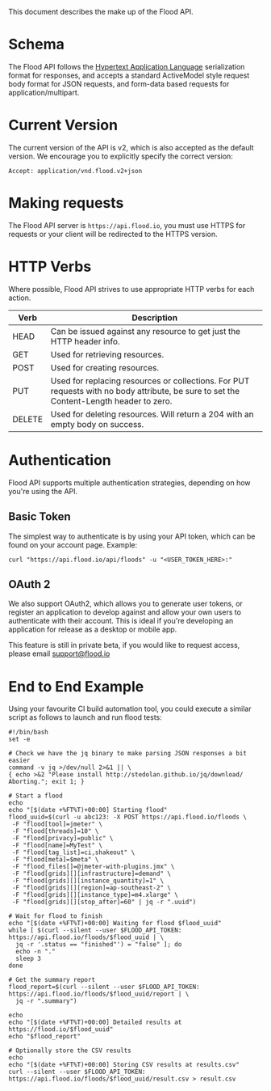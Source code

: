 This document describes the make up of the Flood API.

# Schema

The Flood API follows the [Hypertext Application Language](http://stateless.co/hal_specification.html) serialization format for responses, and accepts a standard ActiveModel style request body format for JSON requests, and form-data based requests for application/multipart.

# Current Version

The current version of the API is v2, which is also accepted as the default version. We encourage you to explicitly specify the correct version:

```
Accept: application/vnd.flood.v2+json
```

# Making requests

The Flood API server is `https://api.flood.io`, you must use HTTPS for requests or your client will be redirected to the HTTPS version.

# HTTP Verbs

Where possible, Flood API strives to use appropriate HTTP verbs for each action.

| Verb | Description |
| --- | --- |
| HEAD | Can be issued against any resource to get just the HTTP header info. |
| GET | Used for retrieving resources. |
| POST | Used for creating resources. |
| PUT | Used for replacing resources or collections. For PUT requests with no body attribute, be sure to set the Content-Length header to zero. |
| DELETE | Used for deleting resources. Will return a 204 with an empty body on success. |

# Authentication

Flood API supports multiple authentication strategies, depending on how you're using the API.

## Basic Token

The simplest way to authenticate is by using your API token, which can be found on your account page. Example:

```
curl "https://api.flood.io/api/floods" -u "<USER_TOKEN_HERE>:"
```

## OAuth 2

We also support OAuth2, which allows you to generate user tokens, or register an application to develop against and allow your own users to authenticate with their account. This is ideal if you're developing an application for release as a desktop or mobile app.

This feature is still in private beta, if you would like to request access, please email support@flood.io

# End to End Example

Using your favourite CI build automation tool, you could execute a similar script as follows to launch and run flood tests:

```
#!/bin/bash
set -e

# Check we have the jq binary to make parsing JSON responses a bit easier
command -v jq >/dev/null 2>&1 || \
{ echo >&2 "Please install http://stedolan.github.io/jq/download/  Aborting."; exit 1; }

# Start a flood
echo
echo "[$(date +%FT%T)+00:00] Starting flood"
flood_uuid=$(curl -u abc123: -X POST https://api.flood.io/floods \
 -F "flood[tool]=jmeter" \
 -F "flood[threads]=10" \
 -F "flood[privacy]=public" \
 -F "flood[name]=MyTest" \
 -F "flood[tag_list]=ci,shakeout" \
 -F "flood[meta]=$meta" \
 -F "flood_files[]=@jmeter-with-plugins.jmx" \
 -F "flood[grids][][infrastructure]=demand" \
 -F "flood[grids][][instance_quantity]=1" \
 -F "flood[grids][][region]=ap-southeast-2" \
 -F "flood[grids][][instance_type]=m4.xlarge" \
 -F "flood[grids][][stop_after]=60" | jq -r ".uuid")

# Wait for flood to finish
echo "[$(date +%FT%T)+00:00] Waiting for flood $flood_uuid"
while [ $(curl --silent --user $FLOOD_API_TOKEN: https://api.flood.io/floods/$flood_uuid | \
  jq -r '.status == "finished"') = "false" ]; do
  echo -n "."
  sleep 3
done

# Get the summary report
flood_report=$(curl --silent --user $FLOOD_API_TOKEN: https://api.flood.io/floods/$flood_uuid/report | \
  jq -r ".summary")

echo
echo "[$(date +%FT%T)+00:00] Detailed results at https://flood.io/$flood_uuid"
echo "$flood_report"

# Optionally store the CSV results
echo
echo "[$(date +%FT%T)+00:00] Storing CSV results at results.csv"
curl --silent --user $FLOOD_API_TOKEN: https://api.flood.io/floods/$flood_uuid/result.csv > result.csv
```



